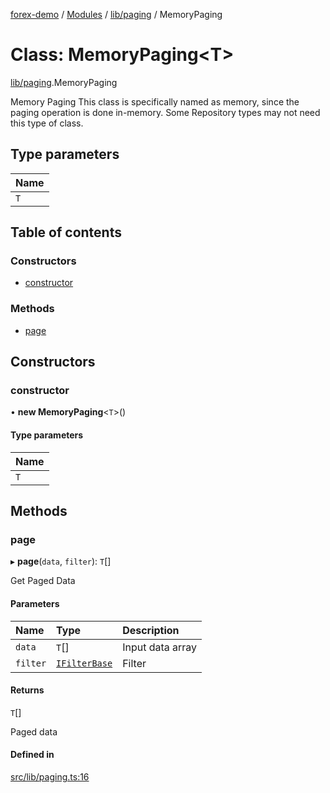 [forex-demo](../README.md) / [Modules](../modules.md) / [lib/paging](../modules/lib_paging.md) / MemoryPaging

# Class: MemoryPaging<T\>

[lib/paging](../modules/lib_paging.md).MemoryPaging

Memory Paging
This class is specifically named as memory, since the paging operation is done in-memory. Some Repository types may not need this type of class.

## Type parameters

| Name |
| :--- |
| `T`  |

## Table of contents

### Constructors

- [constructor](lib_paging.MemoryPaging.md#constructor)

### Methods

- [page](lib_paging.MemoryPaging.md#page)

## Constructors

### constructor

• **new MemoryPaging**<`T`\>()

#### Type parameters

| Name |
| :--- |
| `T`  |

## Methods

### page

▸ **page**(`data`, `filter`): `T`[]

Get Paged Data

#### Parameters

| Name     | Type                                                    | Description      |
| :------- | :------------------------------------------------------ | :--------------- |
| `data`   | `T`[]                                                   | Input data array |
| `filter` | [`IFilterBase`](../interfaces/lib_model.IFilterBase.md) | Filter           |

#### Returns

`T`[]

Paged data

#### Defined in

[src/lib/paging.ts:16](https://github.com/suphero/forex-demo/blob/a1f2b6b/src/lib/paging.ts#L16)
